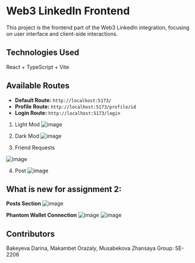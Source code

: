 
# Web3 LinkedIn Frontend

This project is the frontend part of the Web3 LinkedIn integration, focusing on user interface and client-side interactions.

## Technologies Used

React + TypeScript + Vite

## Available Routes
- **Default Route:** `http://localhost:5173/`
- **Profile Route:** `http://localhost:5173/profile/id`
- **Login Route:** `http://localhost:5173/login`
  
1. Light Mod
   ![image](https://github.com/vuilae/web3-linkedIn/assets/114561182/ab5f5504-562c-4d01-a5cc-a9448108ec4c)

2. Dark Mod
   ![image](https://github.com/vuilae/web3-linkedIn/assets/114561182/d239c093-4e61-462f-aac9-54ca60e24ac5)

3. Friend Requests
   
 ![image](https://github.com/vuilae/web3-linkedIn/assets/114561182/f626ab1d-1a06-4582-9a41-232c885dfda1)

4. Post 
![image](https://github.com/vuilae/web3-linkedIn/assets/114561182/d390f2ea-2450-4624-8baf-40d8931e3a52)


## What is new for assignment 2:
**Posts Section**
![image](https://github.com/vuilae/linkedin/assets/114561182/ee200638-239e-494b-b4e1-35eb4b7dc856)

**Phantom Wallet Connection**
![image](https://github.com/vuilae/linkedin/assets/114561182/5de57dc6-78a5-46b8-84af-8a0fdb17e8b7)
![image](https://github.com/vuilae/linkedin/assets/114561182/abf79872-3fb9-4241-b303-b7d4afb268aa)



## Contributors
Bakeyeva Darina, Makambet Orazaly, Musabekova Zhansaya
Group: SE-2206
